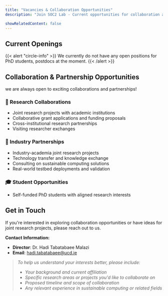 ```yaml
---
title: "Vacancies & Collaboration Opportunities"
description: "Join SOC2 Lab - Current opportunities for collaboration and partnerships"

showRelatedContent: false
---
```


## Current Openings

{{< alert "circle-info" >}}
We currently do not have any open positions for PhD students, postdocs at the moment.
{{< /alert >}}

## Collaboration & Partnership Opportunities

we are always open to exciting collaborations and partnerships!

### 🤝 Research Collaborations

- Joint research projects with academic institutions
- Collaborative grant applications and funding proposals
- Cross-institutional research partnerships
- Visiting researcher exchanges

### 🏢 Industry Partnerships

- Industry-academia joint research projects
- Technology transfer and knowledge exchange
- Consulting on sustainable computing solutions
- Real-world testbed deployments and validation

### 🎓 Student Opportunities

- Self-funded PhD students with aligned research interests

## Get in Touch

If you're interested in exploring collaboration opportunities or have ideas for joint research projects, please reach out to us.

**Contact Information:**

- **Director**: Dr. Hadi Tabatabaee Malazi
- **Email**: [hadi.tabatabaee@ucd.ie](mailto:hadi.tabatabaee@ucd.ie)

> *To help us understand your interests better, please include:*
> 
> - *Your background and current affiliation*
> - *Specific research areas or projects you'd like to collaborate on*
> - *Proposed timeline and scope of collaboration*
> - *Any relevant experience in sustainable computing or related fields*
